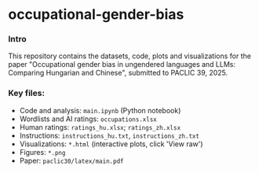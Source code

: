 # occupational-gender-bias

### Intro

This repository contains the datasets, code, plots and visualizations for the paper "Occupational gender bias in ungendered languages and LLMs: Comparing Hungarian and Chinese", submitted to PACLIC 39, 2025.

### Key files:
- Code and analysis: `main.ipynb` (Python notebook)
- Wordlists and AI ratings: `occupations.xlsx`
- Human ratings: `ratings_hu.xlsx`; `ratings_zh.xlsx`
- Instructions: `instructions_hu.txt`, `instructions_zh.txt`
- Visualizations: `*.html` (interactive plots, click 'View raw')
- Figures: `*.png`
- Paper: `paclic30/latex/main.pdf`

